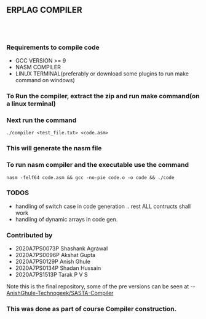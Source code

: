 ## ERPLAG COMPILER ##


<br> </br>


### **Requirements to compile code**
<ul>
<li> GCC VERSION >= 9
<li> NASM COMPILER
<li> LINUX TERMINAL(preferably or download some plugins to run make command on windows)
</ul>

### To Run the compiler, extract the zip and run make command(on a linux terminal)

### Next run the command 
`./compiler <test_file.txt> <code.asm>`

### This will generate the nasm file
### To run nasm compiler and the executable use the command

`nasm -felf64 code.asm && gcc -no-pie code.o -o code && ./code
` 



### **TODOS**
<UL>
<LI> handling of switch case in code generation .. rest ALL contructs shall work
<LI> handling of dynamic arrays in code gen.
</ul>

### **Contributed by**
<ul>
<li>2020A7PS0073P       Shashank Agrawal
<li>2020A7PS0096P       Akshat Gupta
<li>2020A7PS0129P       Anish Ghule
<li>2020A7PS0134P       Shadan Hussain
<li>2020A7PS1513P       Tarak P V S
</ul> 

Note this is the final repository, some of the pre versions can be seen at -- [AnishGhule-Technogeek/SASTA-Compiler](https://github.com/AnishGhule-Technogeek/SASTA-Compiler)
### This was done as part of course Compiler construction.
